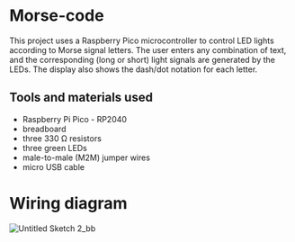 # Morse-code
This project uses a Raspberry Pico microcontroller to control LED lights according to Morse signal letters. The user enters any combination of text, and the corresponding (long or short) light signals are generated by the LEDs. The display also shows the dash/dot notation for each letter. 

## Tools and materials used 
- Raspberry Pi Pico - RP2040
-  breadboard
-  three 330 Ω resistors
-  three green LEDs
-  male-to-male (M2M) jumper wires
-  micro USB cable
# Wiring diagram


![Untitled Sketch 2_bb](https://user-images.githubusercontent.com/68974023/150204089-13500d48-07b8-4f8e-9dfa-fb4f1e24a0f9.png)
